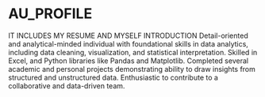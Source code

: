 # AU_PROFILE
IT INCLUDES MY RESUME AND MYSELF
INTRODUCTION
Detail-oriented and analytical-minded individual with foundational skills in data analytics, including data cleaning, visualization, and statistical interpretation. 
Skilled in Excel, and Python libraries like Pandas and Matplotlib. 
Completed several academic and personal projects demonstrating ability to draw insights from structured and unstructured data. 
Enthusiastic to contribute to a collaborative and data-driven team.
